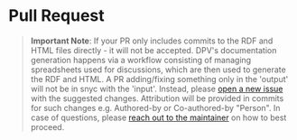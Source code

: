# Pull Request

> **Important Note**: If your PR only includes commits to the RDF and HTML files directly - it will not be accepted. DPV's documentation generation happens via a workflow consisting of managing spreadsheets used for discussions, which are then used to generate the RDF and HTML. A PR adding/fixing something only in the 'output' will not be in snyc with the 'input'. Instead, please [open a new issue](https://github.com/w3c/dpv/issues/new) with the suggested changes. Attribution will be provided in commits for such changes e.g. Authored-by or Co-authored-by "Person". In case of questions, please [reach out to the maintainer](me@harshp.com) on how to best proceed.